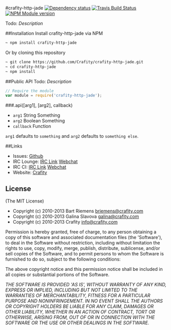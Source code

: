 #crafity-http-jade [![Dependency status](https://david-dm.org/Crafity/crafity-http-jade.png)](https://david-dm.org/Crafity/crafity-http-jade) [![Travis Build Status](https://travis-ci.org/Crafity/crafity-http-jade.png?branch=master)](https://travis-ci.org/Crafity/crafity-http-jade) [![NPM Module version](https://badge.fury.io/js/crafity-http-jade.png)](http://badge.fury.io/js/crafity-http-jade)  

Todo: *Description*

##Installation
Install crafity-http-jade via NPM

```sh
~ npm install crafity-http-jade
```

Or by cloning this repository

```sh
~ git clone https://github.com/Crafity/crafity-http-jade.git
~ cd crafity-http-jade
~ npm install
```

##Public API
Todo: *Description* 

```js
// Require the module
var module = require('crafity-http-jade');
```

###.api([arg1], [arg2], callback)
* `arg1` String Something
* `arg2` Boolean Something
* `callback` Function

`arg1` defaults to `something` and `arg2` defaults to `something else`.  

##Links
* Issues: [Github](https://github.com/Crafity/crafity-http-jade/issues)
* IRC Lounge: [IRC Link](irc://irc.freenode.net:6667/crafity-lounge) [Webchat](http://webchat.freenode.net?channels=crafity-lounge&uio=OT10cnVlJjExPTUx91)
* IRC CI: [IRC Link](irc://irc.freenode.net:6667/crafity-ci) [Webchat](http://webchat.freenode.net?channels=crafity-ci&uio=OT10cnVlJjExPTUx91)
* Website: [Crafity](http://crafity.com)

## License
(The MIT License)  

* Copyright (c) 2010-2013 Bart Riemens <briemens@crafity.com>  
* Copyright (c) 2010-2013 Galina Slavova <galina@crafity.com>  
* Copyright (c) 2010-2013 Crafity <info@crafity.com>  

Permission is hereby granted, free of charge, to any person obtaining
a copy of this software and associated documentation files (the
'Software'), to deal in the Software without restriction, including
without limitation the rights to use, copy, modify, merge, publish,
distribute, sublicense, and/or sell copies of the Software, and to
permit persons to whom the Software is furnished to do so, subject to
the following conditions:

The above copyright notice and this permission notice shall be
included in all copies or substantial portions of the Software.

*THE SOFTWARE IS PROVIDED 'AS IS', WITHOUT WARRANTY OF ANY KIND,
EXPRESS OR IMPLIED, INCLUDING BUT NOT LIMITED TO THE WARRANTIES OF
MERCHANTABILITY, FITNESS FOR A PARTICULAR PURPOSE AND NONINFRINGEMENT.
IN NO EVENT SHALL THE AUTHORS OR COPYRIGHT HOLDERS BE LIABLE FOR ANY
CLAIM, DAMAGES OR OTHER LIABILITY, WHETHER IN AN ACTION OF CONTRACT,
TORT OR OTHERWISE, ARISING FROM, OUT OF OR IN CONNECTION WITH THE
SOFTWARE OR THE USE OR OTHER DEALINGS IN THE SOFTWARE.*
